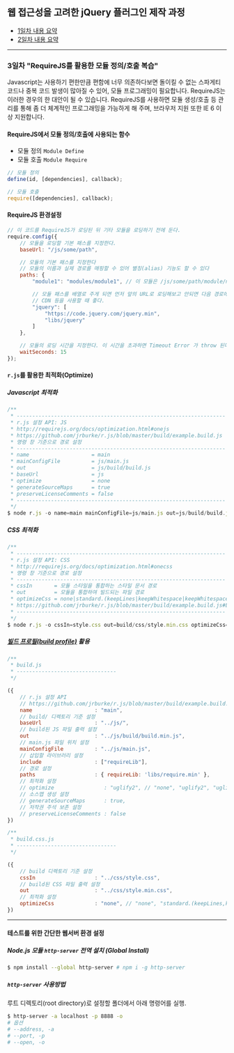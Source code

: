 ## 웹 접근성을 고려한 jQuery 플러그인 제작 과정

- [1일차 내용 요약](DOC/DAY01.md)
- [2일차 내용 요약](DOC/DAY02.md)

---

### 3일차 "RequireJS를 활용한 모듈 정의/호출 복습"

Javascript는 사용하기 편한만큼 편함에 너무 의존하다보면 돌이킬 수 없는 스파게티 코드나 중복 코드 발생이 많아질 수 있어, 모듈 프로그래밍이 필요합니다. RequireJS는 이러한 경우의 한 대안이 될 수 있습니다. RequireJS를 사용하면 모듈 생성/호출 등 관리를 통해 좀 더 체계적인 프로그래밍을 가능하게 해 주며, 브라우저 지원 또한 IE 6 이상 지원합니다.

#### RequireJS에서 모듈 정의/호출에 사용되는 함수

- 모듈 정의 `Module Define`
- 모듈 호출 `Module Require`

```js
// 모듈 정의
define(id, [dependencies], callback);

// 모듈 호출
require([dependencies], callback);
```

#### RequireJS 환경설정
<!-- http://blog.javarouka.me/2013/04/requirejs-javascript.html -->

```js
// 이 코드를 RequireJS가 로딩된 뒤 기타 모듈을 로딩하기 전에 둔다.
require.config({
	// 모듈을 로딩할 기본 패스를 지정한다.
	baseUrl: "/js/some/path",

	// 모듈의 기본 패스를 지정한다
	// 모듈의 이름과 실제 경로를 매핑할 수 있어 별칭(alias) 기능도 할 수 있다
	paths: {
		"module1": "modules/module1", // 이 모듈은 /js/some/path/module/module1.js 경로.

		// 모듈 패스를 배열로 주게 되면 먼저 앞의 URL로 로딩해보고 안되면 다음 경로에서 로딩한다.
		// CDN 등을 사용할 때 좋다.
		"jquery": [
			"https://code.jquery.com/jquery.min",
			"libs/jquery"
		]
	},

	// 모듈의 로딩 시간을 지정한다. 이 시간을 초과하면 Timeout Error 가 throw 된다
	waitSeconds: 15
});
```

#### `r.js`를 활용한 최적화(Optimize)

##### Javascript 최적화

```js
/**
 * -------------------------------------------------------------------
 * r.js 설정 API: JS
 * http://requirejs.org/docs/optimization.html#onejs
 * https://github.com/jrburke/r.js/blob/master/build/example.build.js
 * 명령 창 기준으로 경로 설정
 * -------------------------------------------------------------------
 * name                    = main
 * mainConfigFile          = js/main.js
 * out                     = js/build/build.js
 * baseUrl                 = js
 * optimize                = none
 * generateSourceMaps      = true
 * preserveLicenseComments = false
 * -------------------------------------------------------------------
 */
$ node r.js -o name=main mainConfigFile=js/main.js out=js/build/build.js baseUrl=js optimize=none
```

##### CSS 최적화

```js
/**
 * -------------------------------------------------------------------
 * r.js 설정 API: CSS
 * http://requirejs.org/docs/optimization.html#onecss
 * 명령 창 기준으로 경로 설정
 * -------------------------------------------------------------------
 * cssIn       = 모듈 스타일을 통합하는 스타일 문서 경로
 * out         = 모듈을 통합하여 빌드되는 파일 경로
 * optimizeCss = none|standard.(keepLines|keepWhitespace|keepWhitespace)
 * https://github.com/jrburke/r.js/blob/master/build/example.build.js#L218
 * -------------------------------------------------------------------
 */
$ node r.js -o cssIn=style.css out=build/css/style.min.css optimizeCss=none
```

##### [빌드 프로필(build profile)](http://requirejs.org/docs/optimization.html#wholeproject) 활용

```js
/**
 * build.js
 * --------------------------------
 */

({
	// r.js 설정 API
	// https://github.com/jrburke/r.js/blob/master/build/example.build.js
    name                    : "main",
	// build/ 디렉토리 기준 설정
    baseUrl                 : "../js/",
    // build된 JS 파일 출력 설정
    out                     : "../js/build/build.min.js",
    // main.js 파일 위치 설정
    mainConfigFile          : "../js/main.js",
    // 삽입할 라이브러리 설정
    include                 : ["requireLib"],
    // 경로 설정
    paths                   : { requireLib: 'libs/require.min' },
    // 최적화 설정
    // optimize                : "uglify2", // "none", "uglify2", "uglify"
    // 소스맵 생성 설정
    // generateSourceMaps      : true,
    // 저작권 주석 보존 설정
    // preserveLicenseComments : false
})
```

```js
/**
 * build.css.js
 * --------------------------------
 */

({
    // build 디렉토리 기준 설정
    cssIn                   : "../css/style.css",
    // build된 CSS 파일 출력 설정
    out                     : "../css/style.min.css",
    // 최적화 설정
    optimizeCss             : "none", // "none", "standard.(keepLines,keepWhitespace,keepWhitespace)"
})
```

---

#### 테스트를 위한 간단한 웹서버 환경 설정

##### Node.js 모듈 `http-server` 전역 설치 (Global Install)

```sh
$ npm install --global http-server # npm i -g http-server
```

##### `http-server` 사용방법

루트 디렉토리(root directory)로 설정할 폴더에서 아래 명령어를 실행.

```sh
$ http-server -a localhost -p 8888 -o
# 옵션
# --address, -a
# --port, -p
# --open, -o
```